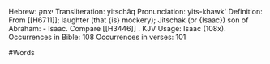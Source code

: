 Hebrew: יצחק
Transliteration: yitschâq
Pronunciation: yits-khawk'
Definition: From [[H6711]]; laughter (that {is} mockery);
Jitschak (or {Isaac}) son of Abraham: - Isaac. Compare [[H3446]] .
KJV Usage: Isaac (108x).
Occurrences in Bible: 108
Occurrences in verses: 101

#Words 